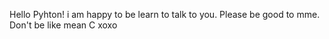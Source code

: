 
Hello Pyhton! i am happy to be learn to talk to you. Please be good to mme. Don't be like mean C xoxo
